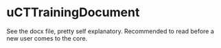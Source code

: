 # uCTTrainingDocument

See the docx file, pretty self explanatory. Recommended to read before a new user comes to the core.
